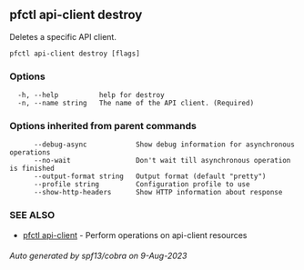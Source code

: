 ## pfctl api-client destroy

Deletes a specific API client.

```
pfctl api-client destroy [flags]
```

### Options

```
  -h, --help          help for destroy
  -n, --name string   The name of the API client. (Required)
```

### Options inherited from parent commands

```
      --debug-async            Show debug information for asynchronous operations
      --no-wait                Don't wait till asynchronous operation is finished
      --output-format string   Output format (default "pretty")
      --profile string         Configuration profile to use
      --show-http-headers      Show HTTP information about response
```

### SEE ALSO

* [pfctl api-client](pfctl_api-client.md)	 - Perform operations on api-client resources

###### Auto generated by spf13/cobra on 9-Aug-2023
